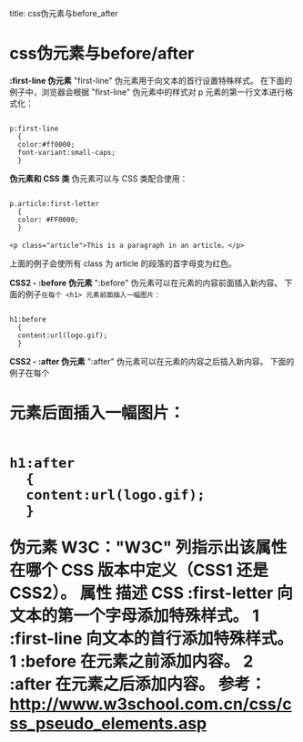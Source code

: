 title: css伪元素与before_after 

#  css伪元素与before/after 
**:first-line 伪元素**
"first-line" 伪元素用于向文本的首行设置特殊样式。
在下面的例子中，浏览器会根据 "first-line" 伪元素中的样式对 p 元素的第一行文本进行格式化：
```

p:first-line
  {
  color:#ff0000;
  font-variant:small-caps;
  }

```

**伪元素和 CSS 类**
伪元素可以与 CSS 类配合使用：
```

p.article:first-letter
  {
  color: #FF0000;
  }

<p class="article">This is a paragraph in an article。</p>

```
上面的例子会使所有 class 为 article 的段落的首字母变为红色。

**CSS2 - :before 伪元素**
":before" 伪元素可以在元素的内容前面插入新内容。
下面的例子` 在每个 <h1> 元素前面插入一幅图片： `
```

h1:before
  {
  content:url(logo.gif);
  }

```

**CSS2 - :after 伪元素**
":after" 伪元素可以在元素的内容之后插入新内容。
下面的例子在每个 <h1> 元素后面插入一幅图片：
```

h1:after
  {
  content:url(logo.gif);
  }

```

伪元素
W3C："W3C" 列指示出该属性在哪个 CSS 版本中定义（CSS1 还是 CSS2）。
属性	描述	CSS
:first-letter	向文本的第一个字母添加特殊样式。	1
:first-line	向文本的首行添加特殊样式。	1
:before	在元素之前添加内容。	2
:after	在元素之后添加内容。
参考：http://www.w3school.com.cn/css/css_pseudo_elements.asp